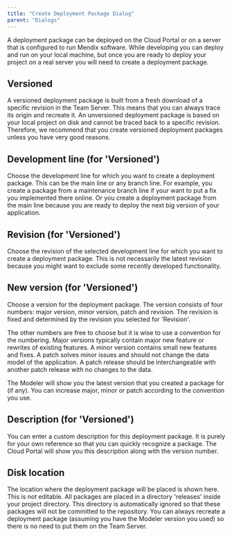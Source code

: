 ```yaml
---
title: "Create Deployment Package Dialog"
parent: "Dialogs"
---
```

A deployment package can be deployed on the Cloud Portal or on a server that is configured to run Mendix software. While developing you can deploy and run on your local machine, but once you are ready to deploy your project on a real server you will need to create a deployment package.

## Versioned

A versioned deployment package is built from a fresh download of a specific revision in the Team Server. This means that you can always trace its origin and recreate it. An unversioned deployment package is based on your local project on disk and cannot be traced back to a specific revision. Therefore, we recommend that you create versioned deployment packages unless you have very good reasons.

## Development line (for 'Versioned')

Choose the development line for which you want to create a deployment package. This can be the main line or any branch line. For example, you create a package from a maintenance branch line if your want to put a fix you implemented there online. Or you create a deployment package from the main line because you are ready to deploy the next big version of your application.

## Revision (for 'Versioned')

Choose the revision of the selected development line for which you want to create a deployment package. This is not necessarily the latest revision because you might want to exclude some recently developed functionality.

## New version (for 'Versioned')

Choose a version for the deployment package. The version consists of four numbers: major version, minor version, patch and revision. The revision is fixed and determined by the revision you selected for 'Revision'.

The other numbers are free to choose but it is wise to use a convention for the numbering. Major versions typically contain major new feature or rewrites of existing features. A minor version contains small new features and fixes. A patch solves minor issues and should not change the data model of the application. A patch release should be interchangeable with another patch release with no changes to the data.

The Modeler will show you the latest version that you created a package for (if any). You can increase major, minor or patch according to the convention you use.

## Description (for 'Versioned')

You can enter a custom description for this deployment package. It is purely for your own reference so that you can quickly recognize a package. The Cloud Portal will show you this description along with the version number.

## Disk location

The location where the deployment package will be placed is shown here. This is not editable. All packages are placed in a directory 'releases' inside your project directory. This directory is automatically ignored so that these packages will not be committed to the repository. You can always recreate a deployment package (assuming you have the Modeler version you used) so there is no need to put them on the Team Server.
